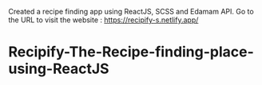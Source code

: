 Created a recipe finding app using ReactJS, SCSS and Edamam API. Go to the URL to visit the website : https://recipify-s.netlify.app/
# Recipify-The-Recipe-finding-place-using-ReactJS
